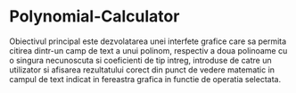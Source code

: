 # Polynomial-Calculator

Obiectivul principal este dezvolatarea unei interfete grafice care sa permita citirea dintr-un camp de text a unui polinom, respectiv a doua polinoame cu o singura necunoscuta si coeficienti de tip intreg, introduse de catre un utilizator si afisarea rezultatului corect din punct de vedere matematic in campul de text indicat in fereastra grafica in functie de operatia selectata.

